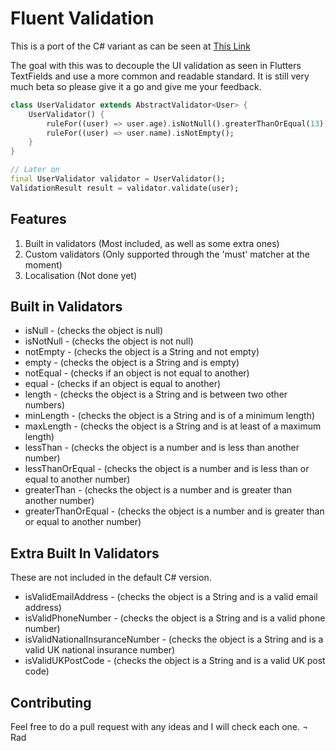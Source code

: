 # Fluent Validation
This is a port of the C# variant as can be seen at [This Link](https://fluentvalidation.net/)

The goal with this was to decouple the UI validation as seen in Flutters TextFields and use a more common and readable standard. It is still very much beta so please give it a go and give me your feedback.

```dart
class UserValidator extends AbstractValidator<User> {
	UserValidator() {
		ruleFor((user) => user.age).isNotNull().greaterThanOrEqual(13);
		ruleFor((user) => user.name).isNotEmpty();
	}
}

// Later on
final UserValidator validator = UserValidator();
ValidationResult result = validator.validate(user);
```

## Features
1) Built in validators (Most included, as well as some extra ones)
2) Custom validators (Only supported through the 'must' matcher at the moment)
3) Localisation (Not done yet)

## Built in Validators
* isNull - (checks the object is null)
* isNotNull - (checks the object is not null)
* notEmpty - (checks the object is a String and not empty)
* empty - (checks the object is a String and is empty)
* notEqual - (checks if an object is not equal to another)
* equal - (checks if an object is equal to another)
* length - (checks the object is a String and is between two other numbers)
* minLength - (checks the object is a String and is of a minimum length)
* maxLength - (checks the object is a String and is at least of a maximum length)
* lessThan - (checks the object is a number and is less than another number)
* lessThanOrEqual - (checks the object is a number and is less than or equal to another number)
* greaterThan - (checks the object is a number and is greater than another number)
* greaterThanOrEqual - (checks the object is a number and is greater than or equal to another number)

## Extra Built In Validators
These are not included in the default C# version.  
* isValidEmailAddress - (checks the object is a String and is a valid email address)
* isValidPhoneNumber - (checks the object is a String and is a valid phone number)
* isValidNationalInsuranceNumber - (checks the object is a String and is a valid UK national insurance number)
* isValidUKPostCode - (checks the object is a String and is a valid UK post code)

## Contributing
Feel free to do a pull request with any ideas and I will check each one.
¬ Rad